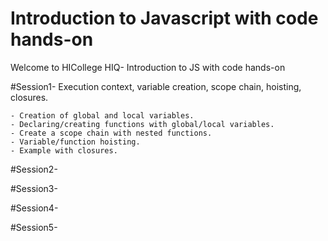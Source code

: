 # Introduction to Javascript with code hands-on
Welcome to HICollege HIQ- Introduction to JS with code hands-on

#Session1- Execution context, variable creation, scope chain, hoisting, closures.

    - Creation of global and local variables.
    - Declaring/creating functions with global/local variables.
    - Create a scope chain with nested functions.
    - Variable/function hoisting.
    - Example with closures.

#Session2-

#Session3-  

#Session4-  

#Session5-  
